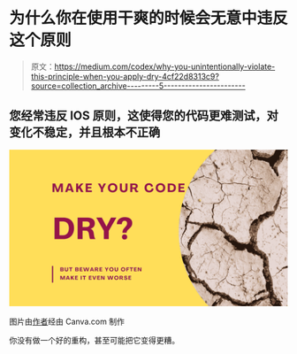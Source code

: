# 为什么你在使用干爽的时候会无意中违反这个原则

> 原文：<https://medium.com/codex/why-you-unintentionally-violate-this-principle-when-you-apply-dry-4cf22d8313c9?source=collection_archive---------5----------------------->

## 您经常违反 IOS 原则，这使得您的代码更难测试，对变化不稳定，并且根本不正确

![](img/42f9954d401d38ac0ef4364fdc0e2127.png)

图片由[作者](http://www.arnoldcode.com)经由 Canva.com 制作

你没有做一个好的重构，甚至可能把它变得更糟。